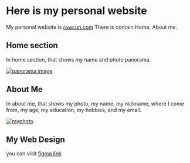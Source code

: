# Here is my personal website

My personal website is [rawcun.com](https://rawcun.com) There is contain Home, About me.

## Home section

In home section, that shows my name and photo panorama.

[![panorama image](https://i.postimg.cc/mrfQsryC/Whats-App-Image-2023-07-09-at-00-43-03.jpg)](https://postimg.cc/w12t5gPj)

## About Me

In about me, that shows my photo, my name, my nickname, where I come from, my age, my education, my hobbies, and my email.

[![myphoto](https://i.postimg.cc/1XN2kkw9/myphoto.jpg)](https://postimg.cc/FkNTcnTq)

## My Web Design

you can visit [figma link](https://www.figma.com/file/ihOcg1k0qV4fgPj7Q40xiY/Untitled?type=design&node-id=0%3A1&mode=design&t=0sucVxmDFsZTjQzm-1)
